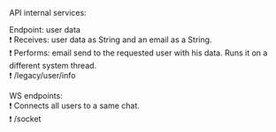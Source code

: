 API internal services: 

Endpoint: user data  
	:heavy_exclamation_mark: Receives: user data as String and an email as a String.  
	:heavy_exclamation_mark: Performs: email send to the requested user with his data. Runs it on a different system thread.  
	:heavy_exclamation_mark: /legacy/user/info  
	
WS endpoints:  
	:heavy_exclamation_mark: Connects all users to a same chat.  
	:heavy_exclamation_mark: /socket  
